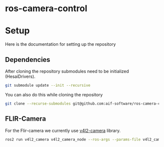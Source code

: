 # ros-camera-control

# Setup
Here is the documentation for setting up the repository

## Dependencies
After cloning the repository submodules need to be initialized (HesaiDrivers).

```bash
git submodule update --init --recursive
```

You can also do this while cloning the repository
```bash
git clone --recurse-submodules git@github.com:aif-software/ros-camera-control.git
```
## FLIR-Camera
For the Flir-camera we currently use [v4l2-camera](https://gitlab.com/boldhearts/ros2_v4l2_camera) library.
```bash
ros2 run v4l2_camera v4l2_camera_node --ros-args --params-file v4l2_camera/v4l2_params.yaml
```
